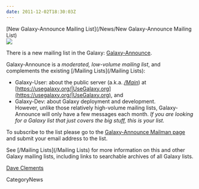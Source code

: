 ```yaml
---
date: 2011-12-02T18:30:03Z
---
```

<div class='newsItemHeader'>[New Galaxy-Announce Mailing List](/News/New Galaxy-Announce Mailing List)</div>
<div class='right'>
<a href='http://lists.bx.psu.edu/listinfo/galaxy-announce'><img src='/images/Logos/MailmanLogoSmall.png' /></a>
</div>

There is a new mailing list in the Galaxy: [Galaxy-Announce](http://lists.bx.psu.edu/listinfo/galaxy-announce).  

Galaxy-Announce is a *moderated, low-volume mailing list*, and complements the existing [/Mailing Lists](/Mailing Lists): 
* Galaxy-User: about the public server (a.k.a. *[/Main](/src/Main/index.md)*) at [https://usegalaxy.org/|UseGalaxy.org](https://usegalaxy.org/|UseGalaxy.org), and 
* Galaxy-Dev: about Galaxy deployment and development.  
However, unlike those relatively high-volume mailing lists, Galaxy-Announce will only have a few messages each month.  *If you are looking for a Galaxy list that just covers the big stuff, this is your list.*

To subscribe to the list please go to the [Galaxy-Announce Mailman page](http://lists.bx.psu.edu/listinfo/galaxy-announce) and submit your email address to the list.

See [/Mailing Lists](/Mailing Lists) for more information on this and other Galaxy mailing lists, including links to searchable archives of all Galaxy lists.

[Dave Clements](/src/DaveClements/index.md)

CategoryNews
